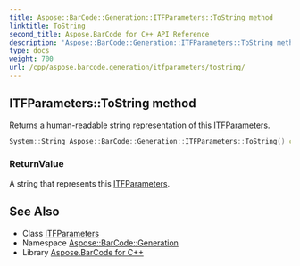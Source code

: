 ```yaml
---
title: Aspose::BarCode::Generation::ITFParameters::ToString method
linktitle: ToString
second_title: Aspose.BarCode for C++ API Reference
description: 'Aspose::BarCode::Generation::ITFParameters::ToString method. Returns a human-readable string representation of this ITFParameters in C++.'
type: docs
weight: 700
url: /cpp/aspose.barcode.generation/itfparameters/tostring/
---
```

## ITFParameters::ToString method


Returns a human-readable string representation of this [ITFParameters](../).

```cpp
System::String Aspose::BarCode::Generation::ITFParameters::ToString() const override
```


### ReturnValue

A string that represents this [ITFParameters](../).

## See Also

* Class [ITFParameters](../)
* Namespace [Aspose::BarCode::Generation](../../)
* Library [Aspose.BarCode for C++](../../../)
